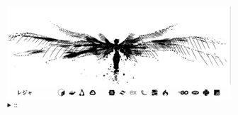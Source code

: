 <img src="./banner.png">
<details><summary> :: </summary>
<!--START_SECTION:waka-->

```
From: 09 August 2024 - To: 04 May 2025

Total Time: 1,324 hrs

Python                     371 hrs 18 mins ///////------------------   26.04 %
PHP                        242 hrs 58 mins ////---------------------   17.04 %
Markdown                   208 hrs 59 mins ////---------------------   14.66 %
Other                      102 hrs 1 min   //-----------------------   07.15 %
```

<!--END_SECTION:waka-->
</details>
